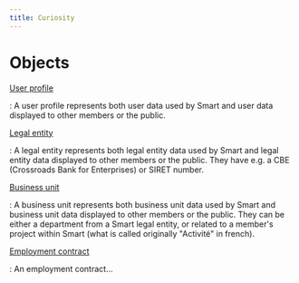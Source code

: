 ```yaml
---
title: Curiosity
---
```


# Objects

[User profile](/documentation/objects/users)

:   A user profile represents both user data used by Smart and user data
    displayed to other members or the public.

[Legal entity](/documentation/objects/entities)

:   A legal entity represents both legal entity data used by Smart and legal
    entity data displayed to other members or the public. They have e.g. a CBE
    (Crossroads Bank for Enterprises) or SIRET number.

[Business unit](/documentation/objects/units)

:   A business unit represents both business unit data used by Smart and
    business unit data displayed to other members or the public. They can be
    either a department from a Smart legal entity, or related to a member's
    project within Smart (what is called originally "Activité" in french).

[Employment contract](/documentation/objects/contracts)

:   An employment contract...

